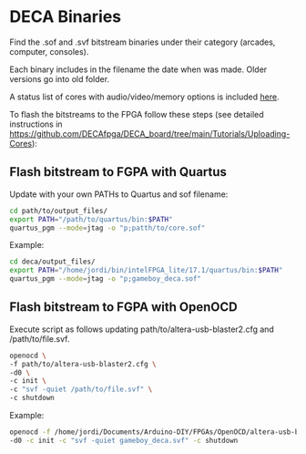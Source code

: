 # DECA Binaries 

Find the .sof and .svf bitstream binaries under their category (arcades, computer, consoles).

Each binary includes in the filename the date when was made. Older versions go into old folder.

A status list of cores with audio/video/memory options is included [here](DECA_binaries.ods).

To flash the bitstreams to the FPGA follow these steps (see detailed instructions in https://github.com/DECAfpga/DECA_board/tree/main/Tutorials/Uploading-Cores):



## Flash bitstream to FGPA with Quartus

Update with your own PATHs to Quartus and sof filename:

```sh
cd path/to/output_files/
export PATH="/path/to/quartus/bin:$PATH"
quartus_pgm --mode=jtag -o "p;patth/to/core.sof"

```

Example:

```sh
cd deca/output_files/
export PATH="/home/jordi/bin/intelFPGA_lite/17.1/quartus/bin:$PATH"
quartus_pgm --mode=jtag -o "p;gameboy_deca.sof"

```



## Flash bitstream to FGPA with OpenOCD

Execute script as follows updating path/to/altera-usb-blaster2.cfg and  /path/to/file.svf. 

```sh
openocd \
-f path/to/altera-usb-blaster2.cfg \
-d0 \
-c init \
-c "svf -quiet /path/to/file.svf" \
-c shutdown

```

Example:

```sh
openocd -f /home/jordi/Documents/Arduino-DIY/FPGAs/OpenOCD/altera-usb-blaster2.cfg \
-d0 -c init -c "svf -quiet gameboy_deca.svf" -c shutdown

```

